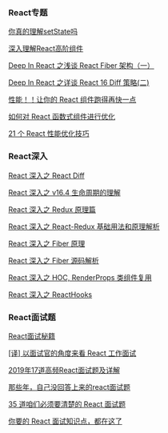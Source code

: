 <!--
 * @Descripttion: 
 * @version: 1.0.0
 * @Author: jimmiezhou
 * @Date: 2019-11-25 09:06:47
 * @LastEditors: jimmiezhou
 * @LastEditTime: 2019-12-03 17:56:19
 -->

### React专题

[你真的理解setState吗](https://juejin.im/post/5b45c57c51882519790c7441)

[深入理解React高阶组件](https://www.html.cn/archives/9462)

[Deep In React 之浅谈 React Fiber 架构（一）](https://juejin.im/post/5d12c907f265da1b6d4033c5)

[Deep In React 之详谈 React 16 Diff 策略(二)](https://juejin.im/post/5d3e3231e51d4510926a7c39)

[性能！！让你的 React 组件跑得再快一点](https://juejin.im/post/5ddde1c15188257a0d22ae1e)

[如何对 React 函数式组件进行优化](https://juejin.im/post/5dd337985188252a1873730f)

[21 个 React 性能优化技巧](https://www.infoq.cn/article/KVE8xtRs-uPphptq5LUz)

### React深入

[React 深入之 React Diff](https://github.com/fyuanfen/note/blob/master/article/React/React%E6%B7%B1%E5%85%A5%E4%B9%8BReact%20Diff.md)

[React 深入之 v16.4 生命周期的理解](https://github.com/fyuanfen/note/blob/master/article/React/React%E6%B7%B1%E5%85%A5%E4%B9%8Bv16.4%E7%94%9F%E5%91%BD%E5%91%A8%E6%9C%9F%E7%9A%84%E7%90%86%E8%A7%A3.md)

[React 深入之 Redux 原理篇](https://github.com/fyuanfen/note/blob/master/article/React/React%E6%B7%B1%E5%85%A5%E4%B9%8BRedux%E5%8E%9F%E7%90%86%E7%AF%87.md)

[React 深入之 React-Redux 基础用法和原理解析](https://github.com/fyuanfen/note/blob/master/article/React/React%E6%B7%B1%E5%85%A5%E4%B9%8BReact-Redux%E5%9F%BA%E7%A1%80%E7%94%A8%E6%B3%95%E5%92%8C%E5%8E%9F%E7%90%86%E8%A7%A3%E6%9E%90.md)

[React 深入之 Fiber 原理](https://github.com/fyuanfen/note/blob/master/article/React/React%E6%B7%B1%E5%85%A5%E4%B9%8BFiber%E5%8E%9F%E7%90%86.md)

[React 深入之 Fiber 源码解析](https://github.com/fyuanfen/note/blob/master/article/React/React%E6%B7%B1%E5%85%A5%E4%B9%8BFiber%E6%BA%90%E7%A0%81%E8%A7%A3%E6%9E%90.md)

[React 深入之 HOC, RenderProps 类组件复用](https://github.com/fyuanfen/note/blob/master/article/React/React%E6%B7%B1%E5%85%A5%E4%B9%8BHOC%2C%20RenderProps%E7%B1%BB%E7%BB%84%E4%BB%B6%E5%A4%8D%E7%94%A8.md)

[React 深入之 ReactHooks](https://github.com/fyuanfen/note/blob/master/article/React/React%E6%B7%B1%E5%85%A5%E4%B9%8BReactHooks.md)

### React面试题

[React面试秘籍](https://juejin.im/post/5c93a0cc6fb9a070f237755f#heading-2)

[[译] 以面试官的角度来看 React 工作面试](https://juejin.im/post/5bca74cfe51d450e9163351b)

[2019年17道高频React面试题及详解](https://juejin.im/post/5d5f44dae51d4561df7805b4)

[那些年，自己没回答上来的react面试题](https://juejin.im/post/5c9b39e2f265da611f1d9b5f)

[35 道咱们必须要清楚的 React 面试题](https://juejin.im/post/5dc20a4ff265da4d4e30040b)

[你要的 React 面试知识点，都在这了](https://juejin.im/post/5cf0733de51d4510803ce34e#heading-13)









